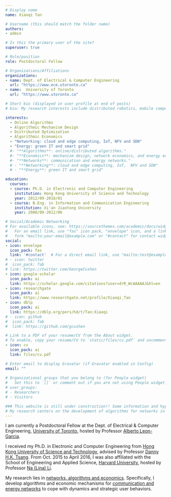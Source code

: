 ```yaml
---
# Display name
name: Xiaoqi Tan

# Username (this should match the folder name)
authors:
- admin

# Is this the primary user of the site?
superuser: true

# Role/position
role: Postdoctoral Fellow

# Organizations/Affiliations
organizations:
- name: Dept. of Electrical & Computer Engineering
  url: "https://www.ece.utoronto.ca"
- name:  University of Toronto
  url: "https://www.utoronto.ca"

# Short bio (displayed in user profile at end of posts)
# bio: My research interests include distributed robotics, mobile computing and programmable matter.

interests:
  - Online Algorithms
  - Algorithmic Mechanism Design
  - Distributed Optimization
  - Algorithmic Economics
  - "Networking: cloud and edge computing, IoT, NFV and SDN"
  - "Energy: green IT and smart grid"
  #- "**Algorithms**: online/distributed algorithms."
  #- "**Economics**: mechanism design, network economics, and energy economics." 
  #- "**Networks**: communication and energy networks."
  # - "**Networking**: cloud and edge computing, IoT,  NFV and SDN"
  # - "**Energy**: green IT and smart grid"

education:
  courses:
  - course: Ph.D. in Electronic and Computer Engineering
    institution: Hong Kong University of Science and Technology
    year: 2012/09-2018/01
  - course: B.Eng. in Information and Communication Engineering
    institution: Xi'an Jiaotong University
    year: 2008/09-2012/06

# Social/Academic Networking
# For available icons, see: https://sourcethemes.com/academic/docs/widgets/#icons
#   For an email link, use "fas" icon pack, "envelope" icon, and a link in the
#   form "mailto:your-email@example.com" or "#contact" for contact widget.
social:
- icon: envelope
  icon_pack: fas
  link: '#contact'  # For a direct email link, use "mailto:test@example.org".
# - icon: twitter
#  icon_pack: fab
# link: https://twitter.com/GeorgeCushen
- icon: google-scholar
  icon_pack: ai
  link: https://scholar.google.com/citations?user=drR_WcAAAAAJ&hl=en
- icon: researchgate
  icon_pack: ai
  link: https://www.researchgate.net/profile/Xiaoqi_Tan
- icon: dblp
  icon_pack: ai
  link: https://dblp.org/pers/hd/t/Tan:Xiaoqi
# - icon: github
#  icon_pack: fab
#  link: https://github.com/gcushen

# Link to a PDF of your resume/CV from the About widget.
# To enable, copy your resume/CV to `static/files/cv.pdf` and uncomment the lines below.  
- icon: cv
  icon_pack: ai
  link: files/cv.pdf

# Enter email to display Gravatar (if Gravatar enabled in Config)
email: ""
  
# Organizational groups that you belong to (for People widget)
#   Set this to `[]` or comment out if you are not using People widget.  
# user_groups:
# - Researchers
# - Visitors

### This website is still under construction!! Some information and hyperlinks may be irrelevant!!###
# My research centers on the development of algorithms for networks in the face of changing and possibly unpredictable and strategic environments.
---
```


I am currently a Postdoctoral Fellow at the Dept. of Electrical & Computer Engineering, [University of Toronto](http://someurl), hosted by Professor [Alberto Leon-Garcia](https://www.nal.utoronto.ca/). 

I received my Ph.D. in Electronic and Computer Engineering from [Hong Kong University of Science and Technology](https://www.ust.hk), advised by Professor [Danny H.K. Tsang](https://eetsang.home.ece.ust.hk/). From Oct. 2015 to April 2016, I was also affiliated with the School of Engineering and Applied Science, [Harvard University](https://www.harvard.edu/), hosted by Professor [Na (Lina) Li](https://nali.seas.harvard.edu/).

My research lies in [networks, algorithms and economics](/research). Specifically, I develop algorithms and economic mechanisms for [communication and energy networks](/research/#projects) to cope with dynamics and strategic user behaviors. 